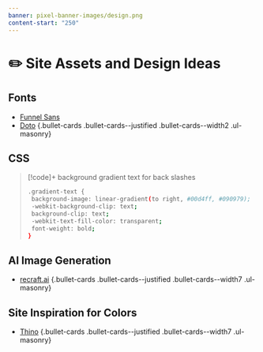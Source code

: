 ```yaml
---
banner: pixel-banner-images/design.png
content-start: "250"
---
```

# ✏️ Site Assets and Design Ideas

## Fonts

- [Funnel Sans](https://fonts.google.com/specimen/Funnel+Sans?preview.text=eQui%5C%5C%20labs)
- [Doto](https://fonts.google.com/specimen/Doto?preview.text=eQui%5C%5C%20labs)
{.bullet-cards .bullet-cards--justified .bullet-cards--width2 .ul-masonry}


## CSS

> [!code]+ background gradient text for back slashes
> ```bash
>.gradient-text {
>  background-image: linear-gradient(to right, #00d4ff, #090979);
>  -webkit-background-clip: text;
>  background-clip: text;
>  -webkit-text-fill-color: transparent;
>  font-weight: bold;
>}
> ```


## AI Image Generation

- [recraft.ai](https://www.recraft.ai/history)
{.bullet-cards .bullet-cards--justified .bullet-cards--width7 .ul-masonry}

## Site Inspiration for Colors

- [Thino](https://thino.pkmer.net/en/)
{.bullet-cards .bullet-cards--justified .bullet-cards--width7 .ul-masonry}

